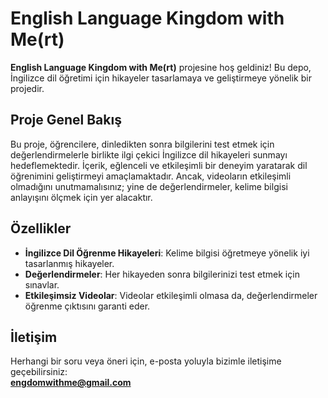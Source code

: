 # English Language Kingdom with Me(rt)

**English Language Kingdom with Me(rt)** projesine hoş geldiniz! Bu depo, İngilizce dil öğretimi için hikayeler tasarlamaya ve geliştirmeye yönelik bir projedir.

## Proje Genel Bakış

Bu proje, öğrencilere, dinledikten sonra bilgilerini test etmek için değerlendirmelerle birlikte ilgi çekici İngilizce dil hikayeleri sunmayı hedeflemektedir. İçerik, eğlenceli ve etkileşimli bir deneyim yaratarak dil öğrenimini geliştirmeyi amaçlamaktadır. Ancak, videoların etkileşimli olmadığını unutmamalısınız; yine de değerlendirmeler, kelime bilgisi anlayışını ölçmek için yer alacaktır.

## Özellikler

- **İngilizce Dil Öğrenme Hikayeleri**: Kelime bilgisi öğretmeye yönelik iyi tasarlanmış hikayeler.
- **Değerlendirmeler**: Her hikayeden sonra bilgilerinizi test etmek için sınavlar.
- **Etkileşimsiz Videolar**: Videolar etkileşimli olmasa da, değerlendirmeler öğrenme çıktısını garanti eder.

## İletişim

Herhangi bir soru veya öneri için, e-posta yoluyla bizimle iletişime geçebilirsiniz:  
**engdomwithme@gmail.com**
